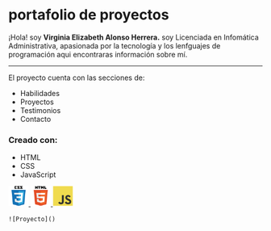 # portafolio de proyectos

¡Hola! soy  **Virginia Elizabeth Alonso Herrera.**
soy Licenciada en Infomática Administrativa, apasionada por la tecnología y los lenfguajes de programación aqui encontraras información sobre mí.
_________
El proyecto cuenta con las secciones de:

-   Habilidades
- Proyectos
- Testimonios
- Contacto

### Creado con:
- HTML
- CSS
- JavaScript

<a href="https://www.w3schools.com/css/" target="_blank"> <img src="https://raw.githubusercontent.com/devicons/devicon/master/icons/css3/css3-original-wordmark.svg" alt="css3" width="40" height="40"/> </a>
    <a href="https://www.w3.org/html/" target="_blank"> <img src="https://raw.githubusercontent.com/devicons/devicon/master/icons/html5/html5-original-wordmark.svg" alt="html5" width="40" height="40"/> </a>
    <a href="https://developer.mozilla.org/en-US/docs/Web/JavaScript" target="_blank"> <img src="https://raw.githubusercontent.com/devicons/devicon/master/icons/javascript/javascript-original.svg" alt="javascript" width="40" height="40"/> </a>
    
    ![Proyecto]()